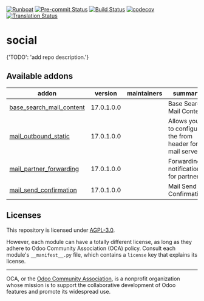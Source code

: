 
[![Runboat](https://img.shields.io/badge/runboat-Try%20me-875A7B.png)](https://runboat.odoo-community.org/builds?repo=OCA/social&target_branch=17.0)
[![Pre-commit Status](https://github.com/OCA/social/actions/workflows/pre-commit.yml/badge.svg?branch=17.0)](https://github.com/OCA/social/actions/workflows/pre-commit.yml?query=branch%3A17.0)
[![Build Status](https://github.com/OCA/social/actions/workflows/test.yml/badge.svg?branch=17.0)](https://github.com/OCA/social/actions/workflows/test.yml?query=branch%3A17.0)
[![codecov](https://codecov.io/gh/OCA/social/branch/17.0/graph/badge.svg)](https://codecov.io/gh/OCA/social)
[![Translation Status](https://translation.odoo-community.org/widgets/social-17-0/-/svg-badge.svg)](https://translation.odoo-community.org/engage/social-17-0/?utm_source=widget)

<!-- /!\ do not modify above this line -->

# social

{'TODO': 'add repo description.'}

<!-- /!\ do not modify below this line -->

<!-- prettier-ignore-start -->

[//]: # (addons)

Available addons
----------------
addon | version | maintainers | summary
--- | --- | --- | ---
[base_search_mail_content](base_search_mail_content/) | 17.0.1.0.0 |  | Base Search Mail Content
[mail_outbound_static](mail_outbound_static/) | 17.0.1.0.0 |  | Allows you to configure the from header for a mail server.
[mail_partner_forwarding](mail_partner_forwarding/) | 17.0.1.0.0 |  | Forwarding notifications for partners
[mail_send_confirmation](mail_send_confirmation/) | 17.0.1.0.0 |  | Mail Send Confirmation


[//]: # (end addons)

<!-- prettier-ignore-end -->

## Licenses

This repository is licensed under [AGPL-3.0](LICENSE).

However, each module can have a totally different license, as long as they adhere to Odoo Community Association (OCA)
policy. Consult each module's `__manifest__.py` file, which contains a `license` key
that explains its license.

----
OCA, or the [Odoo Community Association](http://odoo-community.org/), is a nonprofit
organization whose mission is to support the collaborative development of Odoo features
and promote its widespread use.
